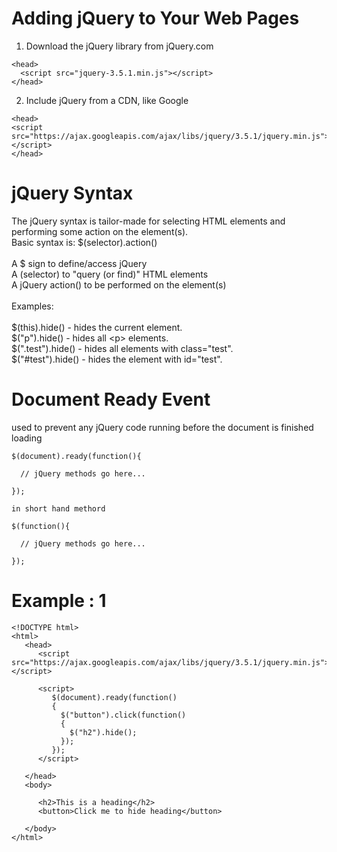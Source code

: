 # Adding jQuery to Your Web Pages
1. Download the jQuery library from jQuery.com
```shell
<head>
  <script src="jquery-3.5.1.min.js"></script>
</head>
```
2. Include jQuery from a CDN, like Google
```shell
<head>
<script src="https://ajax.googleapis.com/ajax/libs/jquery/3.5.1/jquery.min.js"></script>
</head>
```

# jQuery Syntax
The jQuery syntax is tailor-made for selecting HTML elements and performing some action on the element(s).<br/>
Basic syntax is: $(selector).action()<br/>
<br/>
A $ sign to define/access jQuery<br/>
A (selector) to "query (or find)" HTML elements<br/>
A jQuery action() to be performed on the element(s)<br/>
<br/>
Examples:<br/>
<br/>
$(this).hide() - hides the current element.<br/>
$("p").hide() - hides all &lt;p&gt; elements.<br/>
$(".test").hide() - hides all elements with class="test".<br/>
$("#test").hide() - hides the element with id="test".<br/>

# Document Ready Event
used to prevent any jQuery code running before the document is finished loading
```shell
$(document).ready(function(){

  // jQuery methods go here...

});

in short hand methord

$(function(){

  // jQuery methods go here...

});
```

# Example : 1

```shell
<!DOCTYPE html>
<html>
   <head>
      <script src="https://ajax.googleapis.com/ajax/libs/jquery/3.5.1/jquery.min.js"></script>
      
      <script>
         $(document).ready(function()
         {
           $("button").click(function()
           {
             $("h2").hide();
           });
         });
      </script>
      
   </head>
   <body>
   
      <h2>This is a heading</h2>
      <button>Click me to hide heading</button>
   
   </body>
</html>
```

